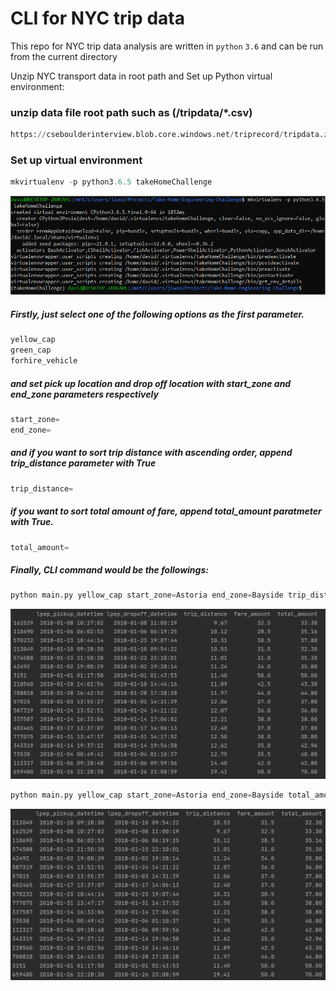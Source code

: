 # CLI for NYC trip data

  This repo for NYC trip data analysis are written in `python` `3.6` and can be run from the current directory



Unzip NYC transport data in root path and Set up Python virtual environment: 


### unzip data file root path such as (/tripdata/*.csv)

 ```python
https://cseboulderinterview.blob.core.windows.net/triprecord/tripdata.zip
```

### Set up virtual environment

 ```python
mkvirtualenv -p python3.6.5 takeHomeChallenge
```

![img_4.png](img_4.png)




##### Firstly, just select one of the following options as the first parameter. 
```python
yellow_cap
green_cap
forhire_vehicle
```
##### and set pick up location and drop off location with start_zone and end_zone parameters respectively

```python
start_zone=
end_zone=
```
##### and if you want to sort trip distance with ascending order, append trip_distance parameter with True

```python
trip_distance=
```
##### if you want to sort total amount of fare, append total_amount paratmeter with True.
```python
total_amount=
```
##### Finally, CLI command would be the followings:
 
 ```python
python main.py yellow_cap start_zone=Astoria end_zone=Bayside trip_distance=True
```

![img_2.png](img_2.png)

 ```python
python main.py yellow_cap start_zone=Astoria end_zone=Bayside total_amount=True
```

![img_3.png](img_3.png)


